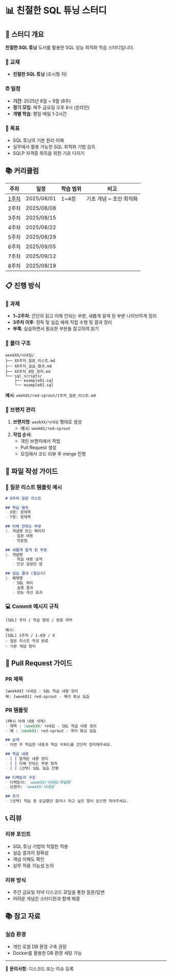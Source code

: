 # 📊 친절한 SQL 튜닝 스터디

## 📅 스터디 개요

**친절한 SQL 튜닝** 도서를 활용한 SQL 성능 최적화 학습 스터디입니다.

### 📖 교재
- **친절한 SQL 튜닝** (조시형 저)

### ⏰ 일정
- **기간**: 2025년 8월 ~ 9월 (8주)
- **정기 모임**: 매주 금요일 오후 8시 (온라인)
- **개별 학습**: 평일 매일 1-2시간

### 🎯 목표
- SQL 튜닝의 기본 원리 이해
- 실무에서 활용 가능한 SQL 최적화 기법 습득
- SQLP 자격증 취득을 위한 기초 다지기

## 📚 커리큘럼

| 주차 | 일정 | 학습 범위 | 비고 |
|------|------|-----------|------|
| [1주차](https://github.com/SQLPSTUDY/Kind-SQL-tunning/tree/main/week01) | 2025/08/01 | 1~4장 | 기초 개념 ~ 조인 최적화 |
| 2주차 | 2025/08/08 |  |  |
| 3주차 | 2025/08/15 |  |  |
| 4주차 | 2025/08/22 |  |  |
| 5주차 | 2025/08/29 |  |  |
| 6주차 | 2025/09/05 |  |  |
| 7주차 | 2025/09/12 |  |  |
| 8주차 | 2025/09/19 |  |  |

## 📋 진행 방식

### 📝 과제
- **1~2주차**: 간단히 읽고 이해 안되는 부분, 새롭게 알게 된 부분 나이브하게 정리
- **3주차 이후**: 정독 및 실습 예제 직접 수행 및 결과 정리
- **부록**: 실습하면서 필요한 부분들 참고하여 읽기

### 📁 폴더 구조
```
weekXX/닉네임/
├── XX주차_질문_리스트.md
├── XX주차_실습_결과.md
├── XX주차_0장_정리.md
└── sql_scripts/
    ├── example01.sql
    └── example02.sql
```

**예시**: `week01/red-sprout/1주차_질문_리스트.md`

### 🌿 브랜치 관리
1. **브랜치명**: `weekXX/닉네임` 형태로 생성
   - 예시: `week01/red-sprout`
2. **작업 순서**:
   - 개인 브랜치에서 작업
   - Pull Request 생성
   - 모임에서 코드 리뷰 후 merge 진행

## 📄 파일 작성 가이드

### 📝 질문 리스트 템플릿 예시
```markdown
# X주차 질문 리스트

## 학습 범위
- X장: 장제목
- Y장: 장제목

## 이해 안되는 부분
1. 개념명 또는 페이지
   - 질문 내용
   - 의문점

## 새롭게 알게 된 부분
1. 개념명
   - 학습 내용 요약
   - 인상 깊었던 점

## 실습 결과 (필요시)
1. 예제명
   - SQL 쿼리
   - 실행 결과
   - 성능 개선 효과
```

### 💻 Commit 메시지 규칙
```
[SQL] 주차 / 학습 범위 / 완료 여부

예시:
[SQL] 1주차 / 1-4장 / O
- 질문 리스트 작성 완료
- 기본 개념 정리
```

## 🔄 Pull Request 가이드

### PR 제목
```
[weekXX] 닉네임 - SQL 학습 내용 정리
예: [week01] red-sprout - 쿼리 튜닝 실습
```

### PR 템플릿
```markdown
(PR시 아래 내용 삭제)
- 제목 : [weekXX] 닉네임 - SQL 학습 내용 정리
- 예 : [week01] red-sprout - 쿼리 튜닝 실습

## 요약
- 이번 주 학습한 내용과 핵심 키워드를 간단히 정리해주세요.

## 학습 내용
- [ ] 알게된 내용 정리
- [ ] 이해 안되는 부분 정리
- [ ] (선택) SQL 실습 진행

## 디렉토리 구조
- 디렉토리: `weekXX/닉네임/파일명`
- 브랜치: `weekXX/닉네임`

## 추가
- (선택) 학습 중 궁금했던 점이나 하고 싶은 말이 있으면 적어주세요.
```

## 📞 리뷰

### 리뷰 포인트
- SQL 튜닝 기법의 적절한 적용
- 실습 결과의 정확성
- 개념 이해도 확인
- 실무 적용 가능성 논의

### 리뷰 방식
- 주간 금요일 저녁 디스코드 모임을 통한 질문/답변
- 어려운 개념은 스터디원과 함께 해결

## 📚 참고 자료

### 실습 환경
- 개인 로컬 DB 환경 구축 권장
- Docker를 활용한 DB 환경 세팅 가능

---

📧 **문의사항**: 디스코드 또는 이슈 등록
